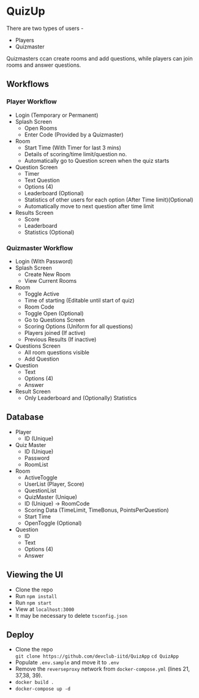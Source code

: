 # QuizUp

There are two types of users -

* Players
* Quizmaster

Quizmasters ccan create rooms and add questions, while players can join rooms and answer questions.

## Workflows

### Player Workflow

* Login (Temporary or Permanent)
* Splash Screen
  * Open Rooms
  * Enter Code (Provided by a Quizmaster)
* Room
  * Start Time (With Timer for last 3 mins)
  * Details of scoring/time limit/question no.
  * Automatically go to Question screen when the quiz starts
* Question Screen
  * Timer
  * Text Question
  * Options (4)
  * Leaderboard (Optional)
  * Statistics of other users for each option (After Time limit)(Optional)
  * Automatically move to next question after time limit
* Results Screen
  * Score
  * Leaderboard
  * Statistics (Optional)
  
### Quizmaster Workflow

* Login (With Password)
* Splash Screen
  * Create New Room
  * View Current Rooms
* Room
  * Toggle Active
  * Time of starting (Editable until start of quiz)
  * Room Code
  * Toggle Open (Optional)
  * Go to Questions Screen
  * Scoring Options (Uniform for all questions)
  * Players joined (If active)
  * Previous Results (If inactive)
* Questions Screen
  * All room questions visible
  * Add Question
* Question
  * Text
  * Options (4)
  * Answer
* Result Screen
  * Only Leaderboard and (Optionally) Statistics
  
## Database

* Player
  * ID (Unique)
* Quiz Master
  * ID (Unique)
  * Password
  * RoomList
* Room
  * ActiveToggle
  * UserList (Player, Score)
  * QuestionList
  * QuizMaster (Unique)
  * ID (Unique) -> RoomCode
  * Scoring Data (TimeLimit, TimeBonus, PointsPerQuestion)
  * Start Time
  * OpenToggle (Optional)
* Question
  * ID
  * Text
  * Options (4)
  * Answer

## Viewing the UI

* Clone the repo
* Run `npm install`
* Run `npm start`
* View at `localhost:3000`
* It may be necessary to delete `tsconfig.json`

## Deploy
* Clone the repo  
  `git clone https://github.com/devclub-iitd/QuizApp`
  `cd QuizApp`
* Populate `.env.sample` and move it to `.env`
* Remove the `reverseproxy` network from `docker-compose.yml` (lines 21, 37,38, 39).
* `docker build .`
* `docker-compose up -d`